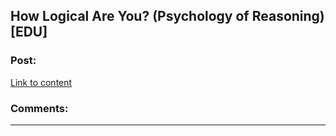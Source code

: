 ## How Logical Are You? (Psychology of Reasoning) [EDU]

### Post:

[Link to content](https://www.youtube.com/watch?v=t7NE7apn-PA)

### Comments:

---

